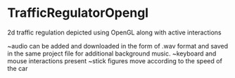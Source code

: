 # TrafficRegulatorOpengl
2d traffic regulation depicted using OpenGL along with active interactions

~audio can be added and downloaded in the form of .wav format and saved in the same project file for additional background music.
~keyboard and mouse interactions present
~stick figures move according to the speed of the car

